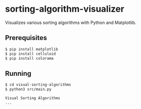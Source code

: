 # **sorting-algorithm-visualizer**
Visualizes various sorting algorithms with Python and Matplotlib.

## **Prerequisites**
```bash
$ pip install matplotlib
$ pip install celluloid
$ pip install colorama
```

## **Running**
```bash
$ cd visual-sorting-algorithms
$ python3 src/main.py

Visual Sorting Algorithms
...
```